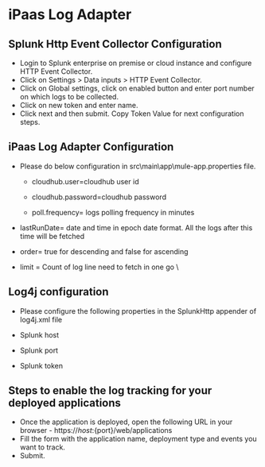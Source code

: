 # **iPaas Log Adapter**
## Splunk Http Event Collector Configuration
-	Login to Splunk enterprise on premise or cloud instance and configure HTTP Event Collector. 
-	Click on Settings > Data inputs > HTTP Event Collector.
-   Click on Global settings, click on enabled button and enter port number on which logs to be collected.
-   Click on new token and enter name.
-   Click next and then submit. Copy Token Value for next configuration steps.

## iPaas Log Adapter Configuration
- Please do below configuration in src\main\app\mule-app.properties file.
  - cloudhub.user=cloudhub user id

  - cloudhub.password=cloudhub password

  - poll.frequency= logs polling frequency in minutes

 -  lastRunDate= date and time in epoch date format. All the logs after this time will be fetched

  - order= true for descending and false for ascending 

  - limit = Count of log line need to fetch in one go  \
  
  ## Log4j configuration
  
 - Please configure the following properties in the SplunkHttp appender of log4j.xml file
 
  - Splunk host
  - Splunk port
  - Splunk token


## Steps to enable the log tracking for your deployed applications

- Once the application is deployed, open the following URL in your browser - https://${host}:${port}/web/applications
- Fill the form with the application name, deployment type and events you want to track.
- Submit.
